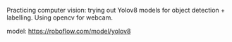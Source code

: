 Practicing computer vision: trying out Yolov8 models for object detection + labelling. Using opencv for webcam. 

model: https://roboflow.com/model/yolov8